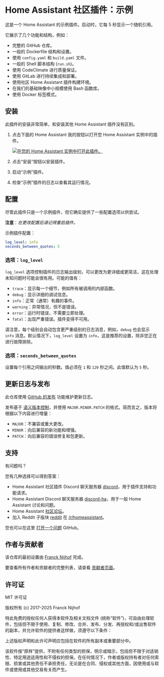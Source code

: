# Home Assistant 社区插件：示例

这是一个 Home Assistant 的示例插件。启动时，它每 5 秒显示一个随机引用。

它展示了几个功能和结构，例如：

- 完整的 GitHub 仓库。
- 一般的 Dockerfile 结构和设置。
- 使用 `config.yaml` 和 `build.yaml` 文件。
- 一般的 Shell 脚本结构 (`run.sh`)。
- 使用 CodeClimate 进行质量保证。
- 使用 GitLab 进行持续集成和部署。
- 使用社区 Home Assistant 插件构建环境。
- 在我们的基础映像中小规模使用 Bash 函数库。
- 使用 Docker 标签模式。

## 安装

此插件的安装非常简单，和安装其他 Home Assistant 插件没有区别。

1. 点击下面的 Home Assistant 我的按钮以打开您 Home Assistant 实例中的插件。

   [![在您的 Home Assistant 实例中打开此插件。][addon-badge]][addon]

1. 点击“安装”按钮以安装插件。
1. 启动“示例”插件。
1. 检查“示例”插件的日志以查看其运行情况。

## 配置

尽管此插件只是一个示例插件，但它确实提供了一些配置选项以供尝试。

**注意**：_在更改配置后请记得重启插件。_

示例插件配置：

```yaml
log_level: info
seconds_between_quotes: 5
```

### 选项：`log_level`

`log_level` 选项控制插件的日志输出级别，可以更改为更详细或更简洁，这在处理未知问题时可能会很有用。可能的值有：

- `trace`：显示每一个细节，例如所有被调用的内部函数。
- `debug`：显示详细的调试信息。
- `info`：正常（通常）有趣的事件。
- `warning`：异常情况，但不是错误。
- `error`：运行时错误，不需要立即处理。
- `fatal`：出现严重错误。插件变得不可用。

请注意，每个级别会自动包含更严重级别的日志消息，例如，`debug` 也会显示 `info` 消息。默认情况下，`log_level` 设置为 `info`，这是推荐的设置，除非您正在进行故障排除。

### 选项：`seconds_between_quotes`

设置每个引用之间输出的秒数。值必须在 `1` 和 `120` 秒之间。此值默认为 `5` 秒。

## 更新日志与发布

此仓库使用 [GitHub 的发布][releases] 功能维护更新日志。

发布基于 [语义版本控制][semver]，并使用 `MAJOR.MINOR.PATCH` 的格式。简而言之，版本将根据以下内容进行增量：

- `MAJOR`：不兼容或重大更改。
- `MINOR`：向后兼容的新功能和增强。
- `PATCH`：向后兼容的错误修复和包更新。

## 支持

有问题吗？

您有几种选择可以得到答案：

- Home Assistant 社区插件 Discord 聊天服务器 [discord]，用于插件支持和功能请求。
- Home Assistant Discord 聊天服务器 [discord-ha]，用于一般 Home Assistant 讨论和问题。
- Home Assistant [社区论坛][forum]。
- 加入 Reddit 子版块 [reddit] 在 [/r/homeassistant][reddit]。

您也可以在这里 [打开一个问题][issue] GitHub。

## 作者与贡献者

该仓库的最初设置由 [Franck Nijhof][frenck] 完成。

要查看所有作者和贡献者的完整列表，请查看 [贡献者页面][contributors]。

## 许可证

MIT 许可证

版权所有 (c) 2017-2025 Franck Nijhof

特此免费的授权任何人获得本软件及相关文档文件 (统称“软件”)，可自由处理软件，包括但不限于使用、复制、修改、合并、发布、分发、再授权和/或出售软件的副本，并允许软件的提供者这样做，须遵守以下条件：

上述版权声明和此许可声明应包括在软件的所有副本或重要部分中。

该软件按“原样”提供，不附有任何类型的担保，明示或暗示，包括但不限于对适销性、特定用途适用性和不侵权的担保。在任何情况下，作者或版权持有者对任何索赔、损害或其他责任不承担责任，无论是在合同、侵权或其他方面，因使用或与软件或使用或其他交易有关而产生。

[addon-badge]: https://my.home-assistant.io/badges/supervisor_addon.svg
[addon]: https://my.home-assistant.io/redirect/supervisor_addon/?addon=a0d7b954_example&repository_url=https%3A%2F%2Fgithub.com%2Fhassio-addons%2Frepository
[contributors]: https://github.com/hassio-addons/addon-example/graphs/contributors
[discord-ha]: https://discord.gg/c5DvZ4e
[discord]: https://discord.me/hassioaddons
[forum]: https://community.home-assistant.io/t/repository-community-hass-io-add-ons/24705?u=frenck
[frenck]: https://github.com/frenck
[issue]: https://github.com/hassio-addons/addon-example/issues
[reddit]: https://reddit.com/r/homeassistant
[releases]: https://github.com/hassio-addons/addon-example/releases
[semver]: http://semver.org/spec/v2.0.0.html
